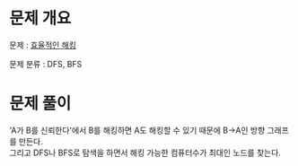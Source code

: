 # 문제 개요

문제 : [효율적인 해킹](https://www.acmicpc.net/problem/1325)

문제 분류 : DFS, BFS

# 문제 풀이

'A가 B를 신뢰한다'에서 B를 해킹하면 A도 해킹할 수 있기 때문에 B->A인 방향 그래프를 만든다.  
그리고 DFS나 BFS로 탐색을 하면서 해킹 가능한 컴퓨터수가 최대인 노드를 찾는다.
